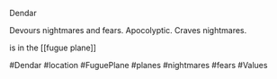 ---
---

Dendar

Devours nightmares and fears. Apocolyptic. Craves nightmares. 

is in the [[fugue plane]]

#Dendar #location #FuguePlane #planes #nightmares #fears #Values 